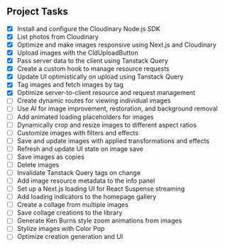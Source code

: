 ## Project Tasks

- [x] Install and configure the Cloudinary Node.js SDK
- [x] List photos from Cloudinary
- [x] Optimize and make images responsive using Next.js and Cloudinary
- [x] Upload images with the CldUploadButton
- [x] Pass server data to the client using Tanstack Query
- [x] Create a custom hook to manage resource requests
- [x] Update UI optimistically on upload using Tanstack Query
- [x] Tag images and fetch images by tag
- [x] Optimize server-to-client resource and request management
- [ ] Create dynamic routes for viewing individual images
- [ ] Use AI for image improvement, restoration, and background removal
- [ ] Add animated loading placeholders for images
- [ ] Dynamically crop and resize images to different aspect ratios
- [ ] Customize images with filters and effects
- [ ] Save and update images with applied transformations and effects
- [ ] Refresh and update UI state on image save
- [ ] Save images as copies
- [ ] Delete images
- [ ] Invalidate Tanstack Query tags on change
- [ ] Add image resource metadata to the info panel
- [ ] Set up a Next.js loading UI for React Suspense streaming
- [ ] Add loading indicators to the homepage gallery
- [ ] Create a collage from multiple images
- [ ] Save collage creations to the library
- [ ] Generate Ken Burns style zoom animations from images
- [ ] Stylize images with Color Pop
- [ ] Optimize creation generation and UI
